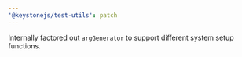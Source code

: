 ```yaml
---
'@keystonejs/test-utils': patch
---
```


Internally factored out `argGenerator` to support different system setup functions.
